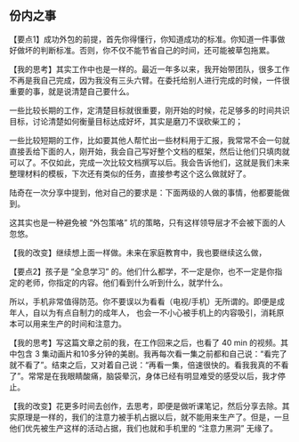 ## 份内之事

【要点1】成功外包的前提，首先你得懂行，你知道成功的标准。你知道一件事做好做坏的判断标准。否则，你不仅不能节省自己的时间，还可能被草包拖累。

【我的思考】其实工作中也是一样的。最近一年多以来，我开始带团队，很多工作不再是我自己完成，因为我没有三头六臂。在委托给别人进行完成的时候，一件很重要的事，就是说清楚自己要什么。

一些比较长期的工作，定清楚目标就很重要，刚开始的时候，花足够多的时间共识目标，讨论清楚如何衡量目标达成好坏，其实是磨刀不误砍柴工的；

一些比较短期的工作，比如要其他人帮忙出一些材料用于汇报，我常常不会一句就直接丢给下面的人，刚开始，我会自己写好整个文档的框架，然后让他们只填肉就可以了。不仅如此，完成一次比较文档撰写以后。我会告诉他们，这就是我们未来整理材料的模板，下次还有类似的任务，直接参考这个这么做就好了。

陆奇在一次分享中提到，他对自己的要求是：下面两级的人做的事情，他都要能做到。

这其实也是一种避免被 “外包策咯” 坑的策略，只有这样领导层才不会被下面的人忽悠。

【我的改变】继续想上面一样做。未来在家庭教育中，我也要继续这么做，



【要点2】孩子是 “全息学习” 的。他们什么都学，不一定是你，也不一定是你指定的老师，你指定的内容。他们看到什么听到什么，就学什么。

所以，手机非常值得防范。你不要误以为看看（电视/手机）无所谓的。即便是成年人，自以为有点自制力的成年人， 也会一不小心被手机上的内容吸引，消耗原本可以用来生产的时间和注意力。

【我的思考】写这篇文章之前的我，在工作回来之后，也看了 40 min 的视频。其中包含 3 集动画片和10多分钟的美剧。我再每次看一集之前都和自己说：“看完了就不看了”。结束之后，又对着自己说：“再看一集，倍速很快的。看我我真的不看了”。常常是在我眼睛酸痛，脑袋晕沉，身体已经有明显难受的感受以后，我才停止。

【我的改变】花更多时间去创作，去思考，即便是做听课笔记，然后分享去除。其实原理是一样的，我们的注意力被手机占据以后，就不能用来生产了。但是，一旦他们优先被生产这样的活动占据，我们也就和手机里的 “注意力黑洞” 无缘了。